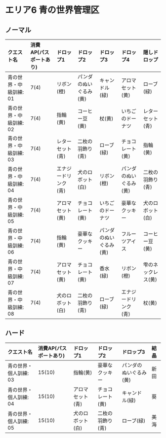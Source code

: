 # エリア6 青の世界管理区

## ノーマル

|クエスト名|消費AP(パスポートあり)|ドロップ1|ドロップ2|ドロップ3|ドロップ4|隠しドロップ|
|:--|:--|:--|:--|:--|:--|:--|
|青の世界・中級訓練: 01|7(4)|リボン(橙)|パンダのぬいぐるみ(黄)|キャンドル(緑)|アロマセット(黄)|ローブ(緑)|
|青の世界・中級訓練: 02|7(4)|指輪(黄)|コーヒー豆(黄)|杖(黄)|いちごのドーナツ|レターセット(青)|
|青の世界・中級訓練: 03|7(4)|レターセット(青)|二枚の羽飾り(青)|ローブ(緑)|チョコレート(黄)|指輪(黄)|
|青の世界・中級訓練: 04|7(4)|エナジードリンク(青)|犬のロボット(白)|リボン(橙)|パンダのぬいぐるみ(黄)|二枚の羽飾り(青)|
|青の世界・中級訓練: 05|7(4)|アロマセット(黄)|チョコレート(黄)|いちごのドーナツ|豪華なクッキー|犬のロボット(白)|
|青の世界・中級訓練: 06|7(4)|指輪(黄)|豪華なクッキー|パンダのぬいぐるみ(黄)|フルーツアイス|コーヒー豆(黄)|
|青の世界・中級訓練: 07|7(4)|アロマセット(黄)|チョコレート(黄)|香水(緑)|リボン(橙)|雫のネックレス(黄)|
|青の世界・中級訓練: 08|7(4)|犬のロボット(白)|二枚の羽飾り(青)|ローブ(緑)|エナジードリンク(青)|杖(黄)|

## ハード

|クエスト名|消費AP(パスポートあり)|ドロップ1|ドロップ2|ドロップ3|結晶|
|:--|:--|:--|:--|:--|:--|
|青の世界・個人訓練: 03|15(10)|指輪(黄)|豪華なクッキー|パンダのぬいぐるみ(黄)|新田|
|青の世界・個人訓練: 04|15(10)|アロマセット(青)|チョコレート(黄)|キャンドル(緑)|葵|
|青の世界・個人訓練: 05|15(10)|犬のロボット(白)|二枚の羽飾り(青)|ローブ(緑)|美海|